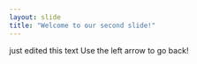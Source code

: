 ```yaml
---
layout: slide
title: "Welcome to our second slide!"
---
```

just edited this text
Use the left arrow to go back!
